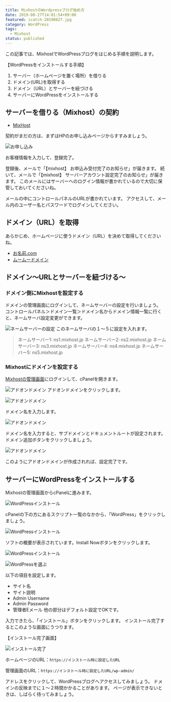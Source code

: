 ```yaml
---
title: MixhostのWordpressブログ始め方
date: 2019-08-27T14:01:54+09:00
featured: icatch-20190827.jpg
category: WordPress
tags:
  - Mixhost
status: published
---
```


この記事では、MixhostでWordPressブログをはじめる手順を説明します。

【WordPressをインストールする手順】

1. サーバー（ホームページを置く場所）を借りる
2. ドメイン(URL)を取得する
3. ドメイン（URL）とサーバーを紐づける
4. サーバーにWordPressをインストールする

## サーバーを借りる（Mixhost）の契約

* [MixHost](https://px.a8.net/svt/ejp?a8mat=2ZLES6+5IUSTU+3JTE+5YJRM)


契約がまだの方は、まずはHPのお申し込みページからすすみましょう。

![お申し込み](20190827_ss-03.jpg)

お客様情報を入力して、登録完了。

登録後、メールで「【mixhost】 お申込み受付完了のお知らせ」が届きます。
続いて、メールで「【mixhost】 サーバーアカウント設定完了のお知らせ」が届きます。 このメールにはサーバーへのログイン情報が書かれているので大切に保管しておいてくださいね。

メールの中にコントロールパネルのURLが書かれています。
アクセスして、メール内のユーザー名とパスワードでログインしてください。

## ドメイン（URL）を取得

あらかじめ、ホームページに使うドメイン（URL）を決めて取得してくださいね。

* [お名前.com](https://px.a8.net/svt/ejp?a8mat=2ZCY80+D1R12Q+50+2HHVNM)
* [ムームードメイン](https://px.a8.net/svt/ejp?a8mat=2ZTSGZ+DJM182+348+1BNBJM)


## ドメイン〜URLとサーバーを紐づける〜

### ドメイン側にMixhostを設定する

ドメインの管理画面にログインして、ネームサーバーの設定を行いましょう。 コントロールパネル＞ドメイン一覧＞ドメイン名からドメイン情報一覧に行くと、ネームサーバ設定変更ができます。

![ネームサーバーの設定](ss_get_domain_07.jpg) このネームサーバの１〜５に設定を入れます。

> ネームサーバー1: ns1.mixhost.jp
> ネームサーバー2: ns2.mixhost.jp
> ネームサーバー3: ns3.mixhost.jp
> ネームサーバー4: ns4.mixhost.jp
> ネームサーバー5: ns5.mixhost.jp


### Mixhostにドメインを設定する

[Mixhostの管理画面](https://accounts.mixhost.jp/clientarea.php)にログインして、cPanelを開きます。


![アドオンドメイン](WP_1105_2_11.jpg)
アドオンドメインをクリックします。

![アドオンドメイン](WP_1105_2_12.jpg)

ドメイン名を入力します。

![アドオンドメイン](WP_1105_2_13.jpg)

ドメイン名を入力すると、サブドメインとドキュメントルートが設定されます。ドメイン追加ボタンをクリックしましょう。

![アドオンドメイン](WP_1105_2_14.jpg)

このようにアドオンドメインが作成されれば、設定完了です。

## サーバーにWordPressをインストールする

Mixhostの管理画面からcPanelに進みます。

![WordPressインストール](WP_1105_2_15.jpg)

cPanelの下の方にあるスクリプト一覧のなかから、「WordPress」をクリックしましょう。

![WordPressインストール](WP_1105_2_16.jpg)

ソフトの概要が表示されています。Install Nowボタンをクリックします。

![WordPressインストール](WP_1105_2_17.jpg)


![WordPressを選ぶ](WP_1105_2_18.jpg)

以下の項目を設定します。
* サイト名
* サイト説明
* Admin Username
* Admin Password
* 管理者Eメール
他の部分はデフォルト設定でOKです。

入力できたら、「インストール」ボタンをクリックします。 インストール完了するとこのような画面にうつります。

【インストール完了画面】

![インストール完了](WP_1105_2_19.jpg)

ホームページのURL：`https://インストール時に設定したURL`

管理画面のURL：`https://インストール時に設定したURL/wp-admin/`

アドレスをクリックして、WordPressブログへアクセスしてみましょう。 ドメインの反映までに１〜２時間かかることがあります。 ページが表示できないときは、しばらく待ってみましょう。
